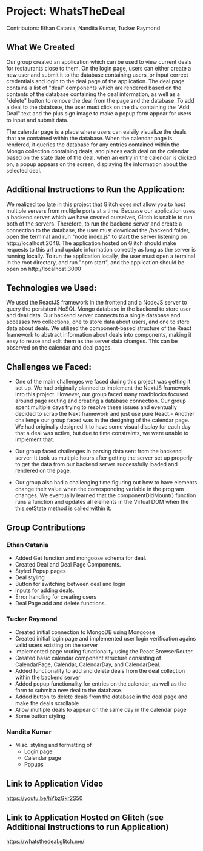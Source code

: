 # Project: WhatsTheDeal
Contributors: Ethan Catania, Nandita Kumar, Tucker Raymond

## What We Created
Our group created an application which can be used to view current deals for restaurants close to them. On the login page, users can either create a new user and submit it to the database containing users, or input correct credentials and login to the deal page of the application. The deal page contains a list of "deal" components which are rendered based on the contents of the database containing the deal information, as well as a "delete" button to remove the deal from the page and the database. To add a deal to the database, the user must click on the div containing the "Add Deal" text and the plus sign image to make a popup form appear for users to input and submit data.

The calendar page is a place where users can eaisily visualize the deals that are contained within the database. When the calendar page is rendered, it queries the database for any entries contained within the Mongo collection containing deals, and places each deal on the calendar based on the state date of the deal. when an entry in the calendar is clicked on, a popup appears on the screen, displaying the information about the selected deal.

## Additional Instructions to Run the Application:
We realized too late in this project that Glitch does not allow you to host multiple servers from multiple ports at a time. Becuase our application uses a backend server which we have created ourselves, Glitch is unable to run both of the servers. Therefore, to run the backend server and create a connection to the database, the user must download the /backend folder, open the terminal and run "node index.js" to start the server listening on http://localhost:2048. The application hosted on Glitch should make requests to this url and update information correctly as long as the server is running locally. To run the application locally, the user must open a terminal in the root directory, and run "npm start", and the application should be open on http://localhost:3000

## Technologies we Used:
We used the ReactJS framework in the frontend and a NodeJS server to query the persistent NoSQL Mongo database in the backend to store user and deal data. Our backend server connects to a single database and accesses two collections, one to store data about users, and one to store data about deals. We utilized the component-based structure of the React framework to abstract information about deals into components, making it easy to reuse and edit them as the server data changes. This can be observed on the calendar and deal pages.

## Challenges we Faced: 
- One of the main challenges we faced during this project was getting it set up. We had originally planned to implement the NextJS framework into this project. However, our group faced many roadblocks focused around page routing and creating a database connection. Our group spent multiple days trying to resolve these issues and eventually decided to scrap the Next framework and just use pure React.- Another challenge our group faced was in the designing of the calendar page. We had originally designed it to have some visual display for each day that a deal was active, but due to time constraints, we were unable to implement that. 

- Our group faced challenges in parsing data sent from the backend server. It took us multiple hours after getting the server set up properly to get the data from our backend server successfully loaded and rendered on the page.
- Our group also had a challenging time figuring out how to have elements change their value when the corresponding variable in the program changes. We eventually learned that the componentDidMount() function runs a function and updates all elements in the Virtual DOM when the this.setState method is called within it.

## Group Contributions

### Ethan Catania
- Added Get function and mongoose schema for deal.
- Created Deal and Deal Page Components. 
- Styled Popup pages
- Deal styling
- Button for switching between deal and login
- inputs for adding deals.
- Error handling for creating users
- Deal Page add and delete functions.

### Tucker Raymond
- Created initial connection to MongoDB using Mongoose
- Created initial login page and implemented user login verification agains valid users existing on the server
- Implemented page routing functionality using the React BrowserRouter
- Created basic calendar component structure consisting of CalendarPage, Calendar, CalendarDay, and CalendarDeal.
- Added functionality to add and delete deals from the deal collection within the backend server
- Added popup functionality for entries on the calendar, as well as the form to submit a new deal to the database.
- Added button to delete deals from the database in the deal page and make the deals scrollable
- Allow multiple deals to appear on the same day in the calendar page
- Some button styling

### Nandita Kumar
- Misc. styling and formatting of 
    - Login page
    - Calendar page
    - Popups

## Link to Application Video

https://youtu.be/hYbzGkr2S50

## Link to Application Hosted on Glitch (see Additional Instructions to run Application)
https://whatsthedeal.glitch.me/
